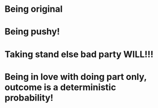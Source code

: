 # Being original

# Being pushy!

# Taking stand else bad party WILL!!!

# Being in love with doing part only, outcome is a deterministic probability!


